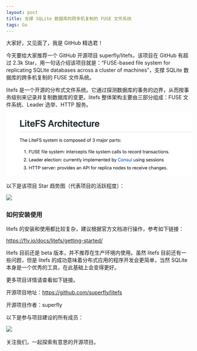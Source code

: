 ```yaml
---
layout: post
title: 支撑 SQLite 数据库的跨多机复制的 FUSE 文件系统
tags: Go
---
```


大家好，又见面了，我是 GitHub 精选君！

今天要给大家推荐一个 GitHub 开源项目 superfly/litefs，该项目在 GitHub 有超过 2.3k Star，用一句话介绍该项目就是：“FUSE-based file system for replicating SQLite databases across a cluster of machines”，支撑 SQLite 数据库的跨多机复制的 FUSE 文件系统。

litefs 是一个开源的分布式文件系统。它通过探测数据库的事务的边界，从而按事务级别来记录并复制数据库的变更。litefs 整体架构主要由三部分组成：FUSE 文件系统、Leader 选举、HTTP 服务。

![](https://raw.githubusercontent.com/ZhuPeng/pic/master/images/compress_image-20230325215038055.png)


以下是该项目 Star 趋势图（代表项目的活跃程度）：

![](https://api.star-history.com/svg?repos=superfly/litefs&type=Timeline)

### 如何安装使用

litefs 的安装和使用都比较复杂，建议根据官方文档进行操作，参考如下链接：

https://fly.io/docs/litefs/getting-started/

litefs 目前还是 beta 版本，并不推荐在生产环境内使用。虽然 litefs 目前还有一些问题，但是 litefs 的成功意味着分布式应用的程序开发会更简单，当然 SQLite 本身是一个优秀的工具，在此基础上会变得更好。


更多项目详情请查看如下链接。

开源项目地址：https://github.com/superfly/litefs 

开源项目作者：superfly

以下是参与项目建设的所有成员：

![](https://contrib.rocks/image?repo=superfly/litefs)



关注我们，一起探索有意思的开源项目。
